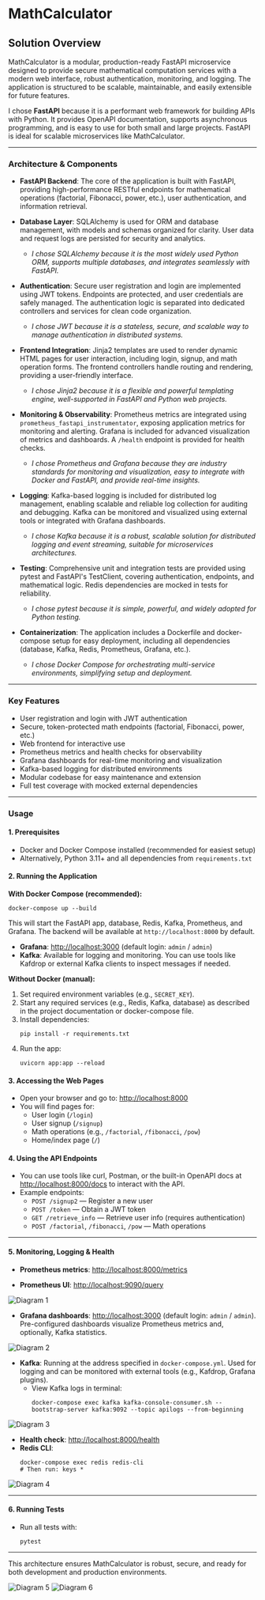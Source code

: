 # MathCalculator

## Solution Overview

MathCalculator is a modular, production-ready FastAPI microservice designed to provide secure mathematical computation services with a modern web interface, robust authentication, monitoring, and logging. The application is structured to be scalable, maintainable, and easily extensible for future features.

I chose **FastAPI** because it is a performant web framework for building APIs with Python. It provides OpenAPI documentation, supports asynchronous programming, and is easy to use for both small and large projects. FastAPI is ideal for scalable microservices like MathCalculator.

---

### Architecture & Components

- **FastAPI Backend**: The core of the application is built with FastAPI, providing high-performance RESTful endpoints for mathematical operations (factorial, Fibonacci, power, etc.), user authentication, and information retrieval.

- **Database Layer**: SQLAlchemy is used for ORM and database management, with models and schemas organized for clarity. User data and request logs are persisted for security and analytics.
  - *I chose SQLAlchemy because it is the most widely used Python ORM, supports multiple databases, and integrates seamlessly with FastAPI.*

- **Authentication**: Secure user registration and login are implemented using JWT tokens. Endpoints are protected, and user credentials are safely managed. The authentication logic is separated into dedicated controllers and services for clean code organization.
  - *I chose JWT because it is a stateless, secure, and scalable way to manage authentication in distributed systems.*

- **Frontend Integration**: Jinja2 templates are used to render dynamic HTML pages for user interaction, including login, signup, and math operation forms. The frontend controllers handle routing and rendering, providing a user-friendly interface.
  - *I chose Jinja2 because it is a flexible and powerful templating engine, well-supported in FastAPI and Python web projects.*

- **Monitoring & Observability**: Prometheus metrics are integrated using `prometheus_fastapi_instrumentator`, exposing application metrics for monitoring and alerting. Grafana is included for advanced visualization of metrics and dashboards. A `/health` endpoint is provided for health checks.
  - *I chose Prometheus and Grafana because they are industry standards for monitoring and visualization, easy to integrate with Docker and FastAPI, and provide real-time insights.*

- **Logging**: Kafka-based logging is included for distributed log management, enabling scalable and reliable log collection for auditing and debugging. Kafka can be monitored and visualized using external tools or integrated with Grafana dashboards.
  - *I chose Kafka because it is a robust, scalable solution for distributed logging and event streaming, suitable for microservices architectures.*

- **Testing**: Comprehensive unit and integration tests are provided using pytest and FastAPI's TestClient, covering authentication, endpoints, and mathematical logic. Redis dependencies are mocked in tests for reliability.
  - *I chose pytest because it is simple, powerful, and widely adopted for Python testing.*

- **Containerization**: The application includes a Dockerfile and docker-compose setup for easy deployment, including all dependencies (database, Kafka, Redis, Prometheus, Grafana, etc.).
  - *I chose Docker Compose for orchestrating multi-service environments, simplifying setup and deployment.*

---

### Key Features

- User registration and login with JWT authentication
- Secure, token-protected math endpoints (factorial, Fibonacci, power, etc.)
- Web frontend for interactive use
- Prometheus metrics and health checks for observability
- Grafana dashboards for real-time monitoring and visualization
- Kafka-based logging for distributed environments
- Modular codebase for easy maintenance and extension
- Full test coverage with mocked external dependencies

---

### Usage

#### 1. Prerequisites

- Docker and Docker Compose installed (recommended for easiest setup)
- Alternatively, Python 3.11+ and all dependencies from `requirements.txt`

#### 2. Running the Application

**With Docker Compose (recommended):**
```
docker-compose up --build
```
This will start the FastAPI app, database, Redis, Kafka, Prometheus, and Grafana. The backend will be available at `http://localhost:8000` by default.

- **Grafana**: [http://localhost:3000](http://localhost:3000) (default login: `admin` / `admin`)
- **Kafka**: Available for logging and monitoring. You can use tools like Kafdrop or external Kafka clients to inspect messages if needed.

**Without Docker (manual):**

1. Set required environment variables (e.g., `SECRET_KEY`).
2. Start any required services (e.g., Redis, Kafka, database) as described in the project documentation or docker-compose file.
3. Install dependencies:
   ```
   pip install -r requirements.txt
   ```
4. Run the app:
   ```
   uvicorn app:app --reload
   ```

#### 3. Accessing the Web Pages

- Open your browser and go to: [http://localhost:8000](http://localhost:8000)
- You will find pages for:
  - User login (`/login`)
  - User signup (`/signup`)
  - Math operations (e.g., `/factorial`, `/fibonacci`, `/pow`)
  - Home/index page (`/`)

#### 4. Using the API Endpoints

- You can use tools like curl, Postman, or the built-in OpenAPI docs at [http://localhost:8000/docs](http://localhost:8000/docs) to interact with the API.
- Example endpoints:
  - `POST /signup2` — Register a new user
  - `POST /token` — Obtain a JWT token
  - `GET /retrieve_info` — Retrieve user info (requires authentication)
  - `POST /factorial`, `/fibonacci`, `/pow` — Math operations

---

#### 5. Monitoring, Logging & Health

- **Prometheus metrics**: [http://localhost:8000/metrics](http://localhost:8000/metrics)

- **Prometheus UI**: [http://localhost:9090/query](http://localhost:9090/query)

![Diagram 1](images/prometheus.png)

- **Grafana dashboards**: [http://localhost:3000](http://localhost:3000) (default login: `admin` / `admin`). Pre-configured dashboards visualize Prometheus metrics and, optionally, Kafka statistics.

![Diagram 2](images/grafana.png)

- **Kafka**: Running at the address specified in `docker-compose.yml`. Used for logging and can be monitored with external tools (e.g., Kafdrop, Grafana plugins).
  - View Kafka logs in terminal:
    ```
    docker-compose exec kafka kafka-console-consumer.sh --bootstrap-server kafka:9092 --topic apilogs --from-beginning
    ```

![Diagram 3](images/kafka.png)

- **Health check**: [http://localhost:8000/health](http://localhost:8000/health)
- **Redis CLI**:
  ```
  docker-compose exec redis redis-cli
  # Then run: keys *
  ```

![Diagram 4](images/redis.png)

---

#### 6. Running Tests

- Run all tests with:
  ```
  pytest
  ```

---

This architecture ensures MathCalculator is robust, secure, and ready for both development and production environments.

![Diagram 5](images/diagram.png)
![Diagram 6](images/diagram2.png)
